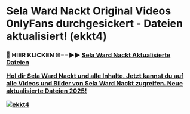 # Sela Ward Nackt Original Videos 0nlyFans durchgesickert - Dateien aktualisiert! (ekkt4)

<h3>🔴 HIER KLICKEN 🌐==►► <a href="https://tinyurl.com/h6vf6nb8" rel="nofollow">Sela Ward Nackt Aktualisierte Dateien

Hol dir Sela Ward Nackt und alle Inhalte. Jetzt kannst du auf alle Videos und Bilder von Sela Ward Nackt zugreifen. Neue aktualisierte Dateien 2025!

[![ekkt4](https://i.imgur.com/sD4kR3V.gif)](https://tinyurl.com/h6vf6nb8)
